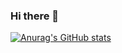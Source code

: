 ### Hi there 👋

[![Anurag's GitHub stats](https://github-readme-stats.vercel.app/api?username=paniy)](https://github.com/anuraghazra/github-readme-stats)

<!--
**paniy/paniy** is a ✨ _special_ ✨ repository because its `README.md` (this file) appears on your GitHub profile.

Here are some ideas to get you started:

- 🔭 I’m currently working on ...
- 🌱 I’m currently learning ...
- 👯 I’m looking to collaborate on ...
- 🤔 I’m looking for help with ...
- 💬 Ask me about ...
- 📫 How to reach me: ...
- 😄 Pronouns: ...
- ⚡ Fun fact: ...
-->

